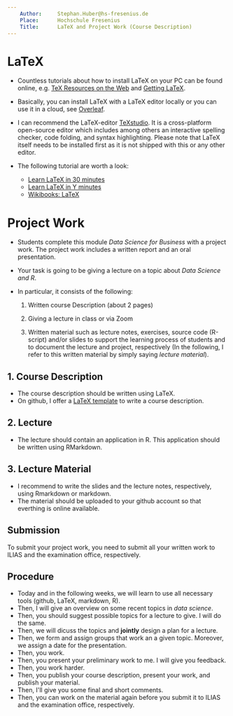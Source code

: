 ```yaml
---
    Author: 	Stephan.Huber@hs-fresenius.de
    Place: 		Hochschule Fresenius
	Title: 		LaTeX and Project Work (Course Description)
---
```


# LaTeX
* Countless tutorials about how to install LaTeX on your PC can be found online, 
e.g. [TeX Resources on the Web](http://www.tug.org/interest.html#free) and 
[Getting LaTeX](https://www.latex-project.org/get/). 

* Basically, you can install LaTeX with a LaTeX editor locally or you can use it in a cloud, see [Overleaf](www.overleaf.com).

* I can recommend the LaTeX-editor [TeXstudio](\url{www.texstudio.org}). 
It is a cross-platform open-source editor which includes among others an interactive spelling checker, 
code folding, and syntax highlighting. Please note that LaTeX itself needs to be 
installed first as it is not shipped with this or any other editor.

* The following tutorial are worth a look:
    - [Learn LaTeX in 30 minutes](https://www.overleaf.com/learn/latex/Learn_LaTeX_in_30_minutes)
    - [Learn LaTeX in Y minutes](https://learnxinyminutes.com/docs/latex/)
    - [Wikibooks: LaTeX](https://en.wikibooks.org/wiki/LaTeX)

# Project Work

- Students complete this module *Data Science for Business* with a project work. 
The project work includes a written report and an oral presentation.

* Your task is going to be giving a lecture on a topic about *Data Science and R*.

* In particular, it consists of the following:
  
    1. Written course Description (about 2 pages)

    2. Giving a lecture in class or via Zoom

    3. Written material such as lecture notes, exercises, source code (R-script) and/or slides to support 
	the learning process of students and to document the lecture and project, respectively 
	(In the following, I refer to this written material by simply saying *lecture material*). 

## 1. Course Description

- The course description should be written using LaTeX.
- On github, I offer a [LaTeX template](https://github.com/hubchev/R-Intro/tree/master/tex) to write a course description. 

## 2. Lecture

- The lecture should contain an application in R. This application should be written using RMarkdown.

## 3. Lecture Material 

- I recommend to write the slides and the lecture notes, respectively, using Rmarkdown or markdown.
- The material should be uploaded to your github account so that everthing is online available.

## Submission
To submit your project work, you need to submit all your written work to ILIAS and the examination office, respectively.

## Procedure

- Today and in the following weeks, we will learn to use all necessary tools (github, LaTeX, markdown, R).
- Then, I will give an overview on some recent topics in *data science*.
- Then, you should suggest possible topics for a lecture to give. I will do the same. 
- Then, we will dicuss the topics and **jointly** design a plan for a lecture. 
- Then, we form and assign groups that work an a given topic. Moreover, we assign a date for the presentation.
- Then, you work.
- Then, you present your preliminary work to me. I will give you feedback.
- Then, you work harder.
- Then, you publish your course description, present your work, and publish your material.
- Then, I'll give you some final and short comments. 
- Then, you can work on the material again before you submit it to ILIAS and the examination office, respectively. 
